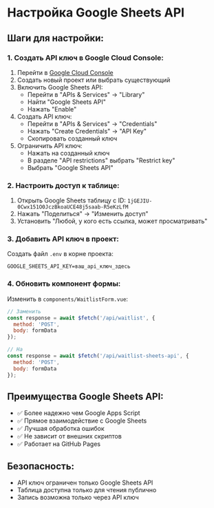 # Настройка Google Sheets API

## Шаги для настройки:

### 1. Создать API ключ в Google Cloud Console:

1. Перейти в [Google Cloud Console](https://console.cloud.google.com/)
2. Создать новый проект или выбрать существующий
3. Включить Google Sheets API:
   - Перейти в "APIs & Services" → "Library"
   - Найти "Google Sheets API"
   - Нажать "Enable"
4. Создать API ключ:
   - Перейти в "APIs & Services" → "Credentials"
   - Нажать "Create Credentials" → "API Key"
   - Скопировать созданный ключ
5. Ограничить API ключ:
   - Нажать на созданный ключ
   - В разделе "API restrictions" выбрать "Restrict key"
   - Выбрать "Google Sheets API"

### 2. Настроить доступ к таблице:

1. Открыть Google Sheets таблицу с ID: `1jGEJIU-0Cwx151O0JczBkoaUCE48j5saab-R5eKzLfM`
2. Нажать "Поделиться" → "Изменить доступ"
3. Установить "Любой, у кого есть ссылка, может просматривать"

### 3. Добавить API ключ в проект:

Создать файл `.env` в корне проекта:
```
GOOGLE_SHEETS_API_KEY=ваш_api_ключ_здесь
```

### 4. Обновить компонент формы:

Изменить в `components/WaitlistForm.vue`:
```javascript
// Заменить
const response = await $fetch('/api/waitlist', {
  method: 'POST',
  body: formData
});

// На
const response = await $fetch('/api/waitlist-sheets-api', {
  method: 'POST',
  body: formData
});
```

## Преимущества Google Sheets API:

- ✅ Более надежно чем Google Apps Script
- ✅ Прямое взаимодействие с Google Sheets
- ✅ Лучшая обработка ошибок
- ✅ Не зависит от внешних скриптов
- ✅ Работает на GitHub Pages

## Безопасность:

- API ключ ограничен только Google Sheets API
- Таблица доступна только для чтения публично
- Запись возможна только через API ключ

